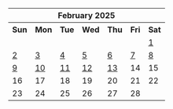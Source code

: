 <table align="center" border="0" cellpadding="0" cellspacing="0" class="month">
 <tr>
  <th class="month" colspan="7">
   February 2025
  </th>
 </tr>
 <tr>
  <th class="sun">
   Sun
  </th>
  <th class="mon">
   Mon
  </th>
  <th class="tue">
   Tue
  </th>
  <th class="wed">
   Wed
  </th>
  <th class="thu">
   Thu
  </th>
  <th class="fri">
   Fri
  </th>
  <th class="sat">
   Sat
  </th>
 </tr>
 <tr>
  <td class="noday">
  </td>
  <td class="noday">
  </td>
  <td class="noday">
  </td>
  <td class="noday">
  </td>
  <td class="noday">
  </td>
  <td class="noday">
  </td>
  <td class="sat">
   <a href="20250201.py">
    1
   </a>
  </td>
 </tr>
 <tr>
  <td class="sun">
   <a href="20250202.py">
    2
   </a>
  </td>
  <td class="mon">
   <a href="20250203.py">
    3
   </a>
  </td>
  <td class="tue">
   <a href="20250204.py">
    4
   </a>
  </td>
  <td class="wed">
   <a href="20250205.py">
    5
   </a>
  </td>
  <td class="thu">
   <a href="20250206.py">
    6
   </a>
  </td>
  <td class="fri">
   <a href="20250207.py">
    7
   </a>
  </td>
  <td class="sat">
   <a href="20250208.py">
    8
   </a>
  </td>
 </tr>
 <tr>
  <td class="sun">
   <a href="20250209.py">
    9
   </a>
  </td>
  <td class="mon">
   <a href="20250210.py">
    10
   </a>
  </td>
  <td class="tue">
   <a href="20250211.py">
    11
   </a>
  </td>
  <td class="wed">
   <a href="20250212.py">
    12
   </a>
  </td>
  <td class="thu">
   <a href="20250213.py">
    13
   </a>
  </td>
  <td class="fri">
   14
  </td>
  <td class="sat">
   15
  </td>
 </tr>
 <tr>
  <td class="sun">
   16
  </td>
  <td class="mon">
   17
  </td>
  <td class="tue">
   18
  </td>
  <td class="wed">
   19
  </td>
  <td class="thu">
   20
  </td>
  <td class="fri">
   21
  </td>
  <td class="sat">
   22
  </td>
 </tr>
 <tr>
  <td class="sun">
   23
  </td>
  <td class="mon">
   24
  </td>
  <td class="tue">
   25
  </td>
  <td class="wed">
   26
  </td>
  <td class="thu">
   27
  </td>
  <td class="fri">
   28
  </td>
  <td class="noday">
  </td>
 </tr>
</table>
